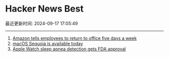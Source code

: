 # Hacker News Best

最近更新时间: 2024-09-17 17:05:49

--- 
1. [Amazon tells employees to return to office five days a week](https://www.cnbc.com/2024/09/16/amazon-jassy-tells-employees-to-return-to-office-five-days-a-week.html) 
2. [macOS Sequoia is available today](https://www.apple.com/newsroom/2024/09/macos-sequoia-is-available-today/) 
3. [Apple Watch sleep apnea detection gets FDA approval](https://techcrunch.com/2024/09/16/apple-watch-sleep-apnea-detection-gets-fda-approval/) 
